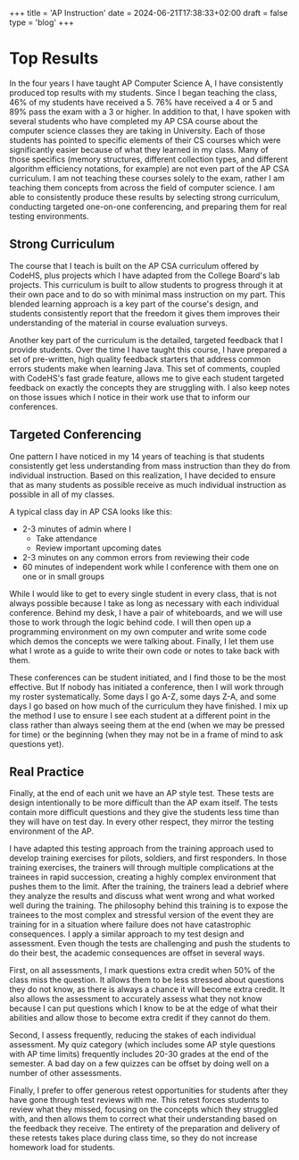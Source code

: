 +++
title = 'AP Instruction'
date = 2024-06-21T17:38:33+02:00
draft = false
type = 'blog'
+++

# Top Results

In the four years I have taught AP Computer Science A, I have consistently
produced top results with my students. Since I began teaching the class, 46%
of my students have received a 5. 76% have received a 4 or 5 and 89% pass the
exam with a 3 or higher. In addition to that, I have spoken with several
students who have completed my AP CSA course about the computer science classes
they are taking in University. Each of those students has pointed to specific
elements of their CS courses which were significantly easier because of what
they learned in my class. Many of those specifics (memory structures, different
collection types, and different algorithm efficiency notations, for example)
are not even part of the AP CSA curriculum. I am not teaching these courses solely
to the exam, rather I am teaching them concepts from across the field of computer
science. I am able to consistently produce these results by selecting strong
curriculum, conducting targeted one-on-one conferencing, and preparing them for
real testing environments.

## Strong Curriculum

The course that I teach is built on the AP CSA curriculum offered by CodeHS,
plus projects which I have adapted from the College Board's lab projects. This
curriculum is built to allow students to progress through it at their own pace
and to do so with minimal mass instruction on my part. This blended learning
approach is a key part of the course's design, and students consistently report
that the freedom it gives them improves their understanding of the material in
course evaluation surveys.

Another key part of the curriculum is the detailed, targeted feedback that I
provide students. Over the time I have taught this course, I have prepared a
set of pre-written, high quality feedback starters that address common errors
students make when learning Java. This set of comments, coupled with CodeHS's
fast grade feature, allows me to give each student targeted feedback on exactly
the concepts they are struggling with. I also keep notes on those issues which
I notice in their work use that to inform our conferences.

## Targeted Conferencing

One pattern I have noticed in my 14 years of teaching is that students
consistently get less understanding from mass instruction than they do from
individual instruction. Based on this realization, I have decided to ensure
that as many students as possible receive as much individual instruction as
possible in all of my classes.

A typical class day in AP CSA looks like this:

- 2-3 minutes of admin where I
  - Take attendance
  - Review important upcoming dates
- 2-3 minutes on any common errors from reviewing their code
- 60 minutes of independent work while I conference with them one on one or in
  small groups

While I would like to get to every single student in every class, that is not
always possible because I take as long as necessary with each individual
conference. Behind my desk, I have a pair of whiteboards, and we will use those
to work through the logic behind code. I will then open up a programming
environment on my own computer and write some code which demos the concepts we
were talking about. Finally, I let them use what I wrote as a guide to write
their own code or notes to take back with them.

These conferences can be student initiated, and I find those to be the most
effective. But If nobody has initiated a conference, then I will work through
my roster systematically. Some days I go A-Z, some days Z-A, and some days I go
based on how much of the curriculum they have finished. I mix up the method I
use to ensure I see each student at a different point in the class rather than
always seeing them at the end (when we may be pressed for time) or the
beginning (when they may not be in a frame of mind to ask questions yet).

## Real Practice

Finally, at the end of each unit we have an AP style test. These tests are
design intentionally to be more difficult than the AP exam itself. The tests
contain more difficult questions and they give the students less time than they
will have on test day. In every other respect, they mirror the testing
environment of the AP.

I have adapted this testing approach from the training approach used to develop
training exercises for pilots, soldiers, and first responders. In those
training exercises, the trainers will through multiple complications at the
trainees in rapid succession, creating a highly complex environment that pushes
them to the limit. After the training, the trainers lead a debrief where they
analyze the results and discuss what went wrong and what worked well during the
training. The philosophy behind this training is to expose the trainees to the
most complex and stressful version of the event they are training for in a
situation where failure does not have catastrophic consequences. I apply a
similar approach to my test design and assessment. Even though the tests are
challenging and push the students to do their best, the academic consequences
are offset in several ways.

First, on all assessments, I mark questions extra credit when 50% of the class
miss the question. It allows them to be less stressed about questions they do
not know, as there is always a chance it will become extra credit. It also
allows the assessment to accurately assess what they not know because I can put
questions which I know to be at the edge of what their abilities and allow
those to become extra credit if they cannot do them.

Second, I assess frequently, reducing the stakes of each individual assessment.
My quiz category (which includes some AP style questions with AP time limits)
frequently includes 20-30 grades at the end of the semester. A bad day on a few
quizzes can be offset by doing well on a number of other assessments.

Finally, I prefer to offer generous retest opportunities for students after
they have gone through test reviews with me. This retest forces students to
review what they missed, focusing on the concepts which they struggled with,
and then allows them to correct what their understanding based on the feedback
they receive. The entirety of the preparation and delivery of these retests
takes place during class time, so they do not increase homework load for
students.
